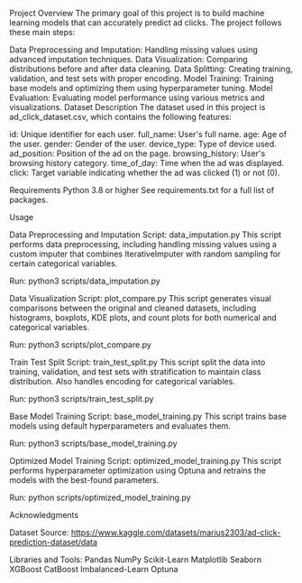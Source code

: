 Project Overview The primary goal of this project is to build machine learning models that can accurately predict ad clicks. The project follows these main steps:

Data Preprocessing and Imputation: Handling missing values using advanced imputation techniques. Data Visualization: Comparing distributions before and after data cleaning. Data Splitting: Creating training, validation, and test sets with proper encoding. Model Training: Training base models and optimizing them using hyperparameter tuning. Model Evaluation: Evaluating model performance using various metrics and visualizations. Dataset Description The dataset used in this project is ad_click_dataset.csv, which contains the following features:

id: Unique identifier for each user. full_name: User's full name. age: Age of the user. gender: Gender of the user. device_type: Type of device used. ad_position: Position of the ad on the page. browsing_history: User's browsing history category. time_of_day: Time when the ad was displayed. click: Target variable indicating whether the ad was clicked (1) or not (0).

Requirements Python 3.8 or higher See requirements.txt for a full list of packages.

Usage

Data Preprocessing and Imputation Script: data_imputation.py
This script performs data preprocessing, including handling missing values using a custom imputer that combines IterativeImputer with random sampling for certain categorical variables.

Run: python3 scripts/data_imputation.py

Data Visualization Script: plot_compare.py
This script generates visual comparisons between the original and cleaned datasets, including histograms, boxplots, KDE plots, and count plots for both numerical and categorical variables.

Run: python3 scripts/plot_compare.py

Train Test Split Script: train_test_split.py
This script split the data into training, validation, and test sets with stratification to maintain class distribution. Also handles encoding for categorical variables.

Run: python3 scripts/train_test_split.py

Base Model Training Script: base_model_training.py
This script trains base models using default hyperparameters and evaluates them.

Run: python3 scripts/base_model_training.py

Optimized Model Training Script: optimized_model_training.py
This script performs hyperparameter optimization using Optuna and retrains the models with the best-found parameters.

Run: python scripts/optimized_model_training.py

Acknowledgments

Dataset Source: https://www.kaggle.com/datasets/marius2303/ad-click-prediction-dataset/data

Libraries and Tools: Pandas NumPy Scikit-Learn Matplotlib Seaborn XGBoost CatBoost Imbalanced-Learn Optuna
